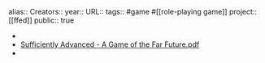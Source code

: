 alias::
Creators::
year::
URL::
tags:: #game #[[role-playing game]] 
project:: [[ffed]] 
public:: true

-
- [Sufficiently Advanced - A Game of the Far Future.pdf](hook://file/mBW7IzNU4?p=MyBUZXh0dWFsL1Bvc3RodW1hbiBUcmFuc2h1bWFuIFNpbmd1bGFyaXR5IEFJICBSb2JvdGljcw==&n=Sufficiently%20Advanced%20%2D%20A%20Game%20of%20the%20Far%20Future%2Epdf)
-